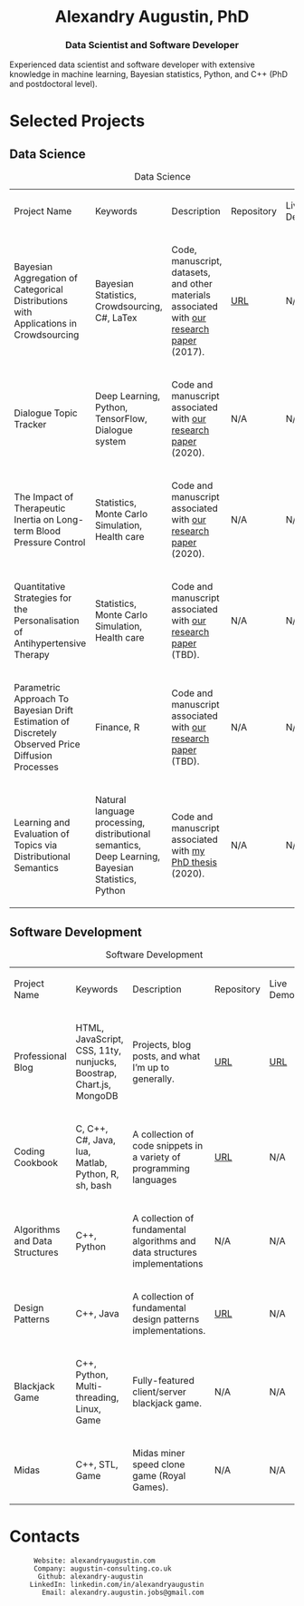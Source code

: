 <h1 style="text-align: center;">Alexandry Augustin, PhD</h1>
<h3 style="text-align: center;">Data Scientist and Software Developer</h3>

Experienced data scientist and software developer with extensive
knowledge in machine learning, Bayesian statistics, Python, and C++ (PhD
and postdoctoral level).

Selected Projects
=================

Data Science
------------

<table>
<caption>Data Science</caption>
<colgroup>
<col style="width: 20%" />
<col style="width: 20%" />
<col style="width: 20%" />
<col style="width: 20%" />
<col style="width: 20%" />
</colgroup>
<tbody>
<tr class="odd">
<td><p>Project Name</p></td>
<td><p>Keywords</p></td>
<td><p>Description</p></td>
<td><p>Repository</p></td>
<td><p>Live Demo</p></td>
</tr>
<tr class="even">
<td><p>Bayesian Aggregation of Categorical Distributions with Applications in Crowdsourcing</p></td>
<td><p>Bayesian Statistics, Crowdsourcing, C#, LaTex</p></td>
<td><p>Code, manuscript, datasets, and other materials associated with <a href="https://www.ijcai.org/Proceedings/2017/195">our research paper</a> (2017).</p></td>
<td><p><a href="https://github.com/alexandry-augustin/mbcc">URL</a></p></td>
<td><p>N/A</p></td>
</tr>
<tr class="odd">
<td><p>Dialogue Topic Tracker</p></td>
<td><p>Deep Learning, Python, TensorFlow, Dialogue system</p></td>
<td><p>Code and manuscript associated with <a href="https://sites.google.com/view/hlds-2020/home">our research paper</a> (2020).</p></td>
<td><p>N/A</p></td>
<td><p>N/A</p></td>
</tr>
<tr class="even">
<td><p>The Impact of Therapeutic Inertia on Long-term Blood Pressure Control</p></td>
<td><p>Statistics, Monte Carlo Simulation, Health care</p></td>
<td><p>Code and manuscript associated with <a href="https://www.ahajournals.org/doi/full/10.1161/HYPERTENSIONAHA.120.15866">our research paper</a> (2020).</p></td>
<td><p>N/A</p></td>
<td><p>N/A</p></td>
</tr>
<tr class="odd">
<td><p>Quantitative Strategies for the Personalisation of Antihypertensive Therapy</p></td>
<td><p>Statistics, Monte Carlo Simulation, Health care</p></td>
<td><p>Code and manuscript associated with <a href="#">our research paper</a> (TBD).</p></td>
<td><p>N/A</p></td>
<td><p>N/A</p></td>
</tr>
<tr class="even">
<td><p>Parametric Approach To Bayesian Drift Estimation of Discretely Observed Price Diffusion Processes</p></td>
<td><p>Finance, R</p></td>
<td><p>Code and manuscript associated with <a href="#">our research paper</a> (TBD).</p></td>
<td><p>N/A</p></td>
<td><p>N/A</p></td>
</tr>
<tr class="odd">
<td><p>Learning and Evaluation of Topics via Distributional Semantics</p></td>
<td><p>Natural language processing, distributional semantics, Deep Learning, Bayesian Statistics, Python</p></td>
<td><p>Code and manuscript associated with <a href="https://eprints.soton.ac.uk/447272/">my PhD thesis</a> (2020).</p></td>
<td><p>N/A</p></td>
<td><p>N/A</p></td>
</tr>
</tbody>
</table>

Software Development
--------------------

<table>
<caption>Software Development</caption>
<colgroup>
<col style="width: 20%" />
<col style="width: 20%" />
<col style="width: 20%" />
<col style="width: 20%" />
<col style="width: 20%" />
</colgroup>
<tbody>
<tr class="odd">
<td><p>Project Name</p></td>
<td><p>Keywords</p></td>
<td><p>Description</p></td>
<td><p>Repository</p></td>
<td><p>Live Demo</p></td>
</tr>
<tr class="even">
<td><p>Professional Blog</p></td>
<td><p>HTML, JavaScript, CSS, 11ty, nunjucks, Boostrap, Chart.js, MongoDB</p></td>
<td><p>Projects, blog posts, and what I’m up to generally.</p></td>
<td><p><a href="https://github.com/alexandry-augustin/professional-blog-public">URL</a></p></td>
<td><p><a href="https://alexandryaugustin.com/">URL</a></p></td>
</tr>
<tr class="odd">
<td><p>Coding Cookbook</p></td>
<td><p>C, C++, C#, Java, lua, Matlab, Python, R, sh, bash</p></td>
<td><p>A collection of code snippets in a variety of programming languages</p></td>
<td><p><a href="https://github.com/alexandry-augustin/cookbook">URL</a></p></td>
<td><p>N/A</p></td>
</tr>
<tr class="even">
<td><p>Algorithms and Data Structures</p></td>
<td><p>C++, Python</p></td>
<td><p>A collection of fundamental algorithms and data structures implementations</p></td>
<td><p>N/A</p></td>
<td><p>N/A</p></td>
</tr>
<tr class="odd">
<td><p>Design Patterns</p></td>
<td><p>C++, Java</p></td>
<td><p>A collection of fundamental design patterns implementations.</p></td>
<td><p><a href="https://github.com/alexandry-augustin/design_patterns">URL</a></p></td>
<td><p>N/A</p></td>
</tr>
<tr class="even">
<td><p>Blackjack Game</p></td>
<td><p>C++, Python, Multi-threading, Linux, Game</p></td>
<td><p>Fully-featured client/server blackjack game.</p></td>
<td><p>N/A</p></td>
<td><p>N/A</p></td>
</tr>
<tr class="odd">
<td><p>Midas</p></td>
<td><p>C++, STL, Game</p></td>
<td><p>Midas miner speed clone game (Royal Games).</p></td>
<td><p>N/A</p></td>
<td><p>N/A</p></td>
</tr>
</tbody>
</table>

Contacts
========

          Website: alexandryaugustin.com
          Company: augustin-consulting.co.uk
           Github: alexandry-augustin
         LinkedIn: linkedin.com/in/alexandryaugustin
            Email: alexandry.augustin.jobs@gmail.com
